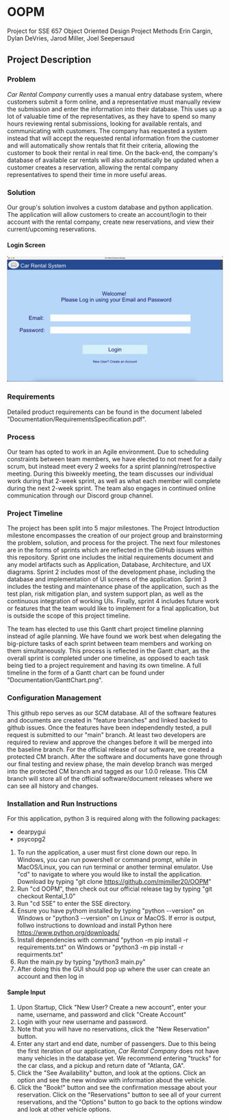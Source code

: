 # OOPM
Project for SSE 657 Object Oriented Design Project Methods
Erin Cargin, Dylan DeVries, Jarod Miller, Joel Seepersaud

## Project Description
### Problem
*Car Rental Company* currently uses a manual entry database system, where customers submit a form online, and a representative must manually review the submission and enter the information into their database.  This uses up a lot of valuable time of the representatives, as they have to spend so many hours reviewing rental submissions, looking for available rentals, and communicating with customers.  The company has requested a system instead that will accept the requested rental information from the customer and will automatically show rentals that fit their criteria, allowing the customer to book their rental in real time.  On the back-end, the company's database of available car rentals will also automatically be updated when a customer creates a reservation, allowing the rental company representatives to spend their time in more useful areas.

### Solution
Our group's solution involves a custom database and python application.  The application will allow customers to create an account/login to their account with the rental company, create new reservations, and view their current/upcoming reservations.

#### Login Screen
![Alt text](Images/login_screen.png)

### Requirements
Detailed product requirements can be found in the document labeled "Documentation/RequirementsSpecification.pdf".

### Process
Our team has opted to work in an Agile environment.  Due to scheduling constraints between team members, we have elected to not meet for a daily scrum, but instead meet every 2 weeks for a sprint planning/retrospective meeting.  During this biweekly meeting, the team discusses our individual work during that 2-week sprint, as well as what each member will complete during the next 2-week sprint.  The team also engages in continued online communication through our Discord group channel. 

### Project Timeline
The project has been split into 5 major milestones.  The Project Introduction milestone encompasses the creation of our project group and brainstorming the problem, solution, and process for the project.  The next four milestones are in the forms of sprints which are reflected in the GitHub issues within this repository.  Sprint one includes the initial requirements document and any model artifacts such as Application, Database, Architecture, and UX diagrams.  Sprint 2 includes most of the development phase, including the database and implementation of UI screens of the application.  Sprint 3 includes the testing and maintenance phase of the application, such as the test plan, risk mitigation plan, and system support plan, as well as the continuous integration of working UIs.  Finally, sprint 4 includes future work or features that the team would like to implement for a final application, but is outside the scope of this project timeline.

The team has elected to use this Gantt chart project timeline planning instead of agile planning.  We have found we work best when delegating the big-picture tasks of each sprint between team members and working on them simultaneously.  This process is reflected in the Gantt chart, as the overall sprint is completed under one timeline, as opposed to each task being tied to a project requirement and having its own timeline.  A full timeline in the form of a Gantt chart can be found under "Documentation/GanttChart.png".  

### Configuration Management
This github repo serves as our SCM database. All of the software features and documents are created in "feature branches" and linked backed to github issues. Once the features have been independendly tested, a pull request is submitted to our "main" branch. At least two developers are required to review and approve the changes before it will be merged into the baseline branch. For the official release of our software, we created a protected CM branch. After the software and documents have gone through our final testing and review phase, the main develop branch was merged into the protected CM branch and tagged as our 1.0.0 release. This CM branch will store all of the official software/document releases where we can see all history and changes.


### Installation and Run Instructions
For this application, python 3 is required along with the following packages: 
* dearpygui
* psycopg2

1. To run the application, a user must first clone down our repo. In Windows, you can run powershell or command prompt, while in MacOS/Linux, you can run terminal or another terminal emulator. Use "cd" to navigate to where you would like to install the application. Download by typing "git clone https://github.com/mjmiller20/OOPM" 
2. Run "cd OOPM", then check out our official release tag by typing "git checkout Rental_1.0"
3. Run "cd SSE" to enter the SSE directory. 
4. Ensure you have pythom installed by typing "python --version" on Windows or "python3 --version" on Linux or MacOS. If error is output, follwo instructions to download and install Python here https://www.python.org/downloads/
5. Install dependencies with command "python -m pip install -r requirements.txt" on Windows or "python3 -m pip install -r requirments.txt"
6. Run the main.py by typing "python3 main.py"
7. After doing this the GUI should pop up where the user can create an account and then log in

#### Sample Input
1. Upon Startup, Click "New User?  Create a new account", enter your name, username, and password and click "Create Account"
2. Login with your new username and password.
3. Note that you will have no reservations, click the "New Reservation" button.
4. Enter any start and end date, number of passengers.  Due to this being the first iteration of our application, _Car Rental Company_ does not have many vehicles in the database yet.  We recommend entering "trucks" for the car class, and a pickup and return date of "Atlanta, GA".
5. Click the "See Availability" button, and look at the options.  Click an option and see the new window with information about the vehicle.
6. Click the "Book!" button and see the confirmation message about your reservation.  Click on the "Reservations" button to see all of your current reservations, and the "Options" button to go back to the options window and look at other vehicle options.
